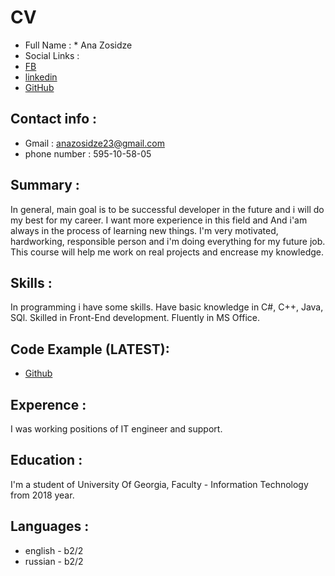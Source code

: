 # CV
* Full Name :  * Ana Zosidze
* Social Links :           
 * [FB](https://www.facebook.com/ana.zosidze/)
 * [linkedin](https://www.linkedin.com/in/ana-zosidze-712561200/)
 * [GitHub](https://github.com/Zosidze)
## Contact info :
* Gmail : anazosidze23@gmail.com
* phone number : 595-10-58-05
## Summary : 
In general, main goal is to be successful developer in the future and i will do my best for my career. 
I want more experience in this field and And i'am always in the process of learning new things. I'm very motivated,
hardworking, responsible person and i'm doing everything for my future job. This course will help me work on real projects and 
encrease my knowledge.
## Skills : 
In programming i have some skills. Have basic knowledge in C#, C++, Java, SQl. Skilled in Front-End development. Fluently in MS
Office. 
## Code Example (LATEST):
* [Github](https://github.com/Zosidze/node.js/blob/main/nod.zip)
## Experence : 
I was working positions of IT engineer and support.
## Education : 
I'm a student of University Of Georgia, Faculty - Information Technology from 2018 year.
## Languages : 
* english - b2/2
* russian - b2/2
